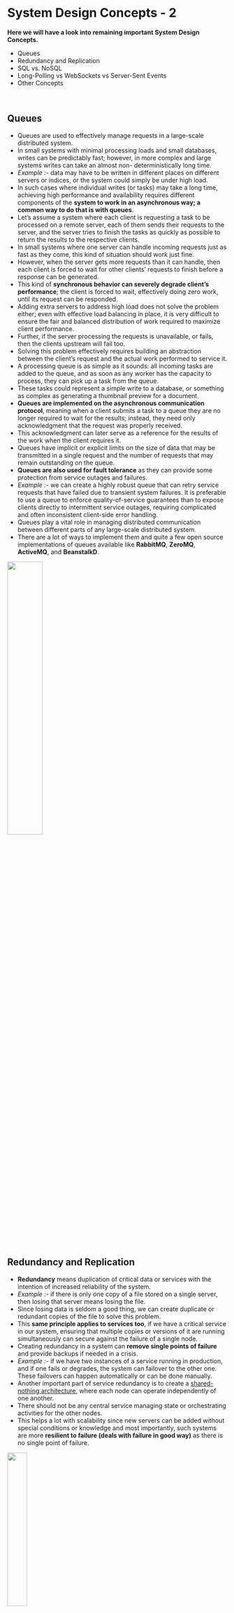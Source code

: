 # System Design Concepts - 2

**Here we will have a look into remaining important System Design Concepts.**

- Queues
- Redundancy and Replication
- SQL vs. NoSQL
- Long-Polling vs WebSockets vs Server-Sent Events
- Other Concepts

<br>

## Queues

- Queues are used to effectively manage requests in a large-scale distributed system.
- In small systems with minimal processing loads and small databases, writes can be predictably fast; however, in more complex and large systems writes can take an almost non- deterministically long time.
- *Example :-* data may have to be written in different places on different servers or indices, or the system could simply be under high load.
- In such cases where individual writes (or tasks) may take a long time, achieving high performance and availability requires different components of the **system to work in an asynchronous way; a common way to do that is with queues**.
- Let’s assume a system where each client is requesting a task to be processed on a remote server, each of them sends their requests to the server, and the server tries to finish the tasks as quickly as possible to return the results to the respective clients.
- In small systems where one server can handle incoming requests just as fast as they come, this kind of situation should work just fine.
- However, when the server gets more requests than it can handle, then each client is forced to wait for other clients’ requests to finish before a response can be generated.
- This kind of **synchronous behavior can severely degrade client’s performance**; the client is forced to wait, effectively doing zero work, until its request can be responded.
- Adding extra servers to address high load does not solve the problem either; even with effective load balancing in place, it is very difficult to ensure the fair and balanced distribution of work required to maximize client performance.
- Further, if the server processing the requests is unavailable, or fails, then the clients upstream will fail too.
- Solving this problem effectively requires building an abstraction between the client’s request and the actual work performed to service it.
- A processing queue is as simple as it sounds: all incoming tasks are added to the queue, and as soon as any worker has the capacity to process, they can pick up a task from the queue.
- These tasks could represent a simple write to a database, or something as complex as generating a thumbnail preview for a document.
- **Queues are implemented on the asynchronous communication protocol**, meaning when a client submits a task to a queue they are no longer required to wait for the results; instead, they need only acknowledgment that the request was properly received.
- This acknowledgment can later serve as a reference for the results of the work when the client requires it.
- Queues have implicit or explicit limits on the size of data that may be transmitted in a single request and the number of requests that may remain outstanding on the queue.
- **Queues are also used for fault tolerance** as they can provide some protection from service outages and failures.
- *Example :-* we can create a highly robust queue that can retry service requests that have failed due to transient system failures. It is preferable to use a queue to enforce quality-of-service guarantees than to expose clients directly to intermittent service outages, requiring complicated and often inconsistent client-side error handling.
- Queues play a vital role in managing distributed communication between different parts of any large-scale distributed system.
- There are a lot of ways to implement them and quite a few open source implementations of queues available like **RabbitMQ**, **ZeroMQ**, **ActiveMQ**, and **BeanstalkD**.

<img src="assets/queues.png" style="width:40%;" />

<br>

## Redundancy and Replication

- **Redundancy** means duplication of critical data or services with the intention of increased reliability of the system. 
- *Example :-* if there is only one copy of a file stored on a single server, then losing that server means losing the file.
- Since losing data is seldom a good thing, we can create duplicate or redundant copies of the file to solve this problem.
- This **same principle applies to services too**, if we have a critical service in our system, ensuring that multiple copies or versions of it are running simultaneously can secure against the failure of a single node.
- Creating redundancy in a system can **remove single points of failure** and provide backups if needed in a crisis.
- *Example :-* if we have two instances of a service running in production, and if one fails or degrades, the system can failover to the other one. These failovers can happen automatically or can be done manually.
- Another important part of service redundancy is to create a [shared- nothing architecture](), where each node can operate independently of one another.
- There should not be any central service managing state or orchestrating activities for the other nodes.
- This helps a lot with scalability since new servers can be added without special conditions or knowledge and most importantly, such systems are more **resilient to failure (deals with failure in good way)** as there is no single point of failure.

<img src="assets/redundancy_replication.png" style="width:30%;" />

<br>

## SQL vs. NoSQL

- In the world of databases, there are two main types of solutions: SQL (relational databases) and NoSQL (non-relational databases).
- Both of them differ in the way they were built, the kind of information they store, and how they store it.
- Relational databases are structured and have **predefined schemas**, like phone books that store phone numbers and addresses.
- Non-relational databases are **unstructured, distributed and have a dynamic schema**, like file folders that hold everything from a person’s address and phone number to their Facebook ‘likes’ and online shopping preferences.

###### SQL Databases

- Relational databases store data in rows and columns.
- Each row contains all the information about one entity, and columns are all the separate data points.
- Some of the most popular relational databases are **MySQL**, **Oracle**, MS SQL Server, **SQLite**, **Postgres**, MariaDB, etc.

###### NoSQL Databases

- [Key-Value Stores:]()
  - Data is stored in an **array of key-value pairs**.
  - The ***key*** is an attribute name, which is linked to a ***value***.
  - Well-known key value stores include **Redis**, Voldemort and **Dynamo**.
- [Document Databases:]()
  - In these databases data is stored in **documents**, instead of rows and columns in a table.
  - These documents are grouped together in collections where each document can have an entirely different structure.
  - Document databases include the **CouchDB** and **MongoDB**.
- [Wide-Column Databases:]()
  - Instead of ***tables*** in columnar databases we have column families, which are containers for rows.
  - Unlike relational databases, no need to know all the columns up front & each row doesn’t need to have the same no. of columns.
  - Columnar databases are **best suited for analyzing large datasets** - big names include **Cassandra** and **HBase**.
- [Graph Databases:]()
  - Used to store data whose relations are best represented in a graph.
  - Data is saved in graph structures with nodes (entities), properties (information about the entities) and lines (connections between the entities).
  - Examples of graph database include **Neo4J** and **InfiniteGraph**.

<br>

> ##### High level differences between SQL and NoSQL

- [Storage:]()
  - SQL stores data in tables, where each row represents an entity, and each column represents a data point about that entity; for example, if we are storing a car entity in a table, different columns could be Color, Make, Model, and so on.
  - NoSQL databases have different data storage models. The main ones are key-value, document, graph and columnar.
- [Schema:]() 
  - In SQL, each record conforms to a fixed schema, meaning the columns must be decided and chosen before data entry and each row must have data for each column. The schema can be altered later, but it involves modifying the whole database and going offline.
  - Whereas in NoSQL, schemas are dynamic. Columns can be added on the fly, and each row (or equivalent) doesn’t have to contain data for each column.
- [Querying:]() 
  - SQL databases uses SQL (structured query language) for defining and manipulating the data, which is very powerful.
  - In NoSQL database, queries are focused on a collection of documents. Sometimes it is also called UnQL (Unstructured Query Language). Different databases have different syntax for using UnQL.
- [Scalability:]()
  - In most common situations, SQL databases are **vertically scalable**, i.e., by increasing the horsepower (higher Memory, CPU, etc.) of the hardware, which can get very expensive. It is possible to scale a relational database across multiple servers, but this is a challenging and time-consuming process.
  - On the other hand, NoSQL databases are **horizontally scalable**, meaning we can add more servers easily in our NoSQL database infrastructure to handle large traffic. Any cheap commodity hardware or cloud instances can host NoSQL databases, thus making it a lot more cost-effective than vertical scaling. A lot of NoSQL technologies also distribute data across servers automatically.
- [Reliability or ACID Compliancy (Atomicity, Consistency, Isolation, Durability):]()
  - The vast majority of relational databases are ACID compliant. So, when it comes to data reliability and safe guarantee of performing transactions, SQL databases are still the better bet.
  - Most of the NoSQL solutions sacrifice ACID compliance for performance and scalability.

<br>

> ##### SQL VS. NoSQL - Which one to use ?

- When it comes to database technology, there’s **no one-size-fits-all solution**.
- That’s why many businesses rely on both relational and non- relational databases for different needs.
- Even as NoSQL databases are gaining popularity for their speed and scalability, there are still situations where a highly structured SQL database may perform better; choosing the right technology hinges on the use case.

###### Reasons to use SQL Database

1. We need to ensure **ACID compliance** as it reduces anomalies and protects the integrity of your database by prescribing exactly how transactions interact with the database. Generally, NoSQL databases sacrifice ACID compliance for scalability and processing speed, but **for many e-commerce and financial applications, an ACID-compliant database remains the preferred option**.

2. The data is structured and unchanging and if our business is not experiencing massive growth that would require more servers and if we are only working with data that’s consistent, then there may be no reason to use a system designed to support a variety of data types and high traffic volume.

###### Reasons to use NoSQL database
When all the other components of our application are fast and seamless, NoSQL databases prevent data from being the bottleneck.

Big data is contributing to a large success for NoSQL databases, mainly because it handles data differently than the traditional relational databases. A few popular examples of NoSQL databases are MongoDB, CouchDB, Cassandra, and HBase.

1. **Storing large volumes of data** that often have little to no structure. It sets no limits on the types of data we can store together and allows us to add different new types as the need changes. With document-based databases, you can store data in one place without having to define what “types” of data those are in advance.
2. **Making the most of cloud computing and storage**. Cloud-based storage is an excellent cost-saving solution but requires data to be easily spread across multiple servers to scale up. Using commodity (affordable, smaller) hardware on-site or in the cloud saves you the hassle of additional software, and NoSQL databases like Cassandra are designed to be scaled across multiple data centers out of the box without a lot of headaches.
3. **Rapid development**. NoSQL is extremely useful for rapid development as it doesn’t need to be prepped ahead of time. If you’re working on quick iterations of your system which require making frequent updates to the data structure without a lot of downtime between versions, a relational database will slow you down.

<br>

> ##### ACID vs. BASE

- **ACID:** Atomic, Consistency, Isolation, Durability
  - Database systems designed with traditional ACID guarantees in mind such as RDBMS choose consistency over availability.
- **BASE:** Basically Available Soft State Eventual Consistency 
  - Database systems designed around the BASE philosophy, common in the NoSQL movement, choose availability over consistency.
  - When we start using NoSQL databases we need to understand which part of ACID properties we are willing to sacrifice.

<br>

## HTTP vs Long-Polling vs WebSockets vs Server-Sent Events 

All theese are **popular communication protocols** between a client like a web browser & a web server.

###### 1. HTTP (Hyper Text Transfer Protocol)

- Following are a sequence of events for regular HTTP request:
  1. Client opens a connection and requests data from the server.
  2. The server calculates the response.
  3. The server sends the response back to the client on the opened request.

<img src="assets/http_protocol.png" style="width:45%;" />

###### 2. Ajax Poling

- Polling is a standard technique used by the vast majority of AJAX applications.
- The basic idea is that the client repeatedly polls (or requests) a server for data. The client makes a request and waits for the server to respond with data. If no data is available, an empty response is returned.
  1. Client opens a connection and requests data from the server using regular HTTP.
  2. The requested webpage sends requests to the server at regular intervals (e.g., 0.5 seconds).
  3. The server calculates the response and sends it back, just like regular HTTP traffic.
  4. Client repeats the above three steps periodically to get updates from the server.

- Problem with Polling is that the client has to keep asking the server for any new data. As a result, a lot of responses are empty creating HTTP overhead.

<img src="assets/ajax_polling.png" style="width:45%;" />

###### 3. HTTP Long-Polling

- A variation of the traditional polling technique that allows the server to push information to a client, whenever the data is available.
- With Long-Polling, the client requests information from the server exactly as in normal polling, but with the expectation that the server may not respond immediately. That’s why this technique is sometimes referred to as a **Hanging GET**.
- If the server does not have any data available for the client, instead of sending an empty response, the server holds the request and waits until some data becomes available.
- Once the data becomes available, a full response is sent to the client. The client then immediately re-request information from the server so that the server will almost always have an available waiting request that it can use to deliver data in response to an event.
- The basic life cycle of an application using HTTP Long-Polling is as follows:
  1. The client makes an initial request using regular HTTP and then waits for a response.
  2. The server delays its response until an update is available, or until a timeout has occurred.
  3. When an update is available, the server sends a full response to the client.
  4. The client typically sends a new long-poll request, either immediately upon receiving a response or after a pause to allow an acceptable latency period.
  5. Each Long-Poll request has a timeout. The client has to reconnect periodically after the connection is closed, due to timeouts.

<img src="assets/http_long_polling.png" style="width:45%;" />

###### 4. WebSockets

- WebSocket provides Full duplex communication channels over a single TCP connection.
- It provides a persistent connection between a client and a server that both parties can use to start sending data at any time.
- The client establishes a WebSocket connection through a process known as the **WebSocket handshake** and if the process succeeds, then the server and client can exchange data in both directions at any time.
- The WebSocket protocol enables communication between a client and a server with lower overheads, facilitating real-time data transfer from and to the server.
- This is made possible by providing a standardized way for the server to send content to the browser without being asked by the client, and allowing for messages to be passed back and forth while keeping the connection open.
- In this way, a two-way (bi-directional) ongoing conversation can take place between a client and a server.

<img src="assets/websockets.png" style="width:40%;" />

###### 5. Sever-Sent Events (SSEs)

- Under SSEs the client establishes a persistent and long-term connection with the server.
- The server uses this connection to send data to a client.
- But if the client wants to send data to the server, it would require the use of another technology/protocol to do so.
  1. Client requests data from a server using regular HTTP.
  2. The requested webpage opens a connection to the server.
  3. The server sends the data to the client whenever there’s new information available.
- SSEs are best when we need real-time traffic from the server to the client or if the server is generating data in a loop and will be sending multiple events to the client.

<img src="assets/server-sent-events.png" style="width:45%;" />

<br>

<br>

## Other Concepts

##### Optimistic  vs.  Pessimistic Locking

- **Optimistic Locking**:
  - While doing a database transaction we do not acquire any locks.
  - But when we are ready to commit our transaction at that point we check to see if no other transaction updated the record which we are working on.
- **Pessimistic Locking:**
  - While doing a database transaction we acquire all the locks beforehand and then we commit the transaction.
- Both of them have their pros and cons and we need to know which of these locking to which scenarios.

##### Strong  vs.  Eventual Consistency

- **Strong Consistency:**
  - Reads will always see the latest writes.
  - Used in Relational Databases.
- **Eventual Consistency:**
  - Reads will see some writes initially and eventually it will see all the writes.
  - In NoSQL Databases we need to decide whether we want strong or eventual consistency.
- The benefit the eventual consistency has is it provides higher availability.

##### Data-centres / Racks / Hosts

- Need to be aware how data-centres are architecture and how they are arranged today.
- Data-centres have Racks and Racks have hosts.
- Need to have an understanding of the latencies b/w talking cross hosts or cross racks or even cross data-centres.
- What the worst can happen if a host goes down or even the complete racks goes down or even worst if the entire data-centres goes down.

##### CPU / Memory / Hard-Drive / Network Bandwidth

- All of these are limited resources so when we design our system we need to consider:
  - How do we work around these limitations?
  - How do we improve the throughput latencies?
  - How do we scale the system around these limitations?

##### Random  vs.  Sequential Read/Write on Disk

- We know that read and write are slow on the disk.
- But the sequential read and writes are amazing for the disks.
- Need to design the system around sequential reads and writes.
- Need to try avoiding random reads and writes which are order of magnitude slower than sequential reads and writes for the disk.

##### HTTP  vs.  HTTP2  vs.  Web-Sockets

- **HTTP:**
  - Request-Reply kind of architecture b/w client and server.
  - Pretty much entire web runs on HTTP.
- **HTTP2:**
  - It does some of the deficiencies of HTTP like it can do multiple requests over a single connection
- **Web-Sockets:**
  - It is fully Bi-directional communication b/w client and server.
- Need to know the differences b/w them and their inner workings. 

##### TCP/IP Model

- There are 4 layers in this model and we need to know about what are they and how they work.

##### IPv4  vs.  IPv6

- IPv4 has 32 bit-addresses and IPv6 has 128-bit addresses.
- We are running out of IPv4 addresses and so the world is migrating towards IPv6.
- Need to have understanding of their details and also about how the routing works.

##### TCP  vs.  UDP

- **TCP:**
  - It is connection oriented reliable connection but bit slow transfer of packets as acknowledgement is needed.
  - Used in system when transferring of packets, we can’t afford to loose packets like transfer of sensitive documents etc.
- **UDP:**
  - Unreliable connection but faster transfer of packets as no acknowledgement needed.
  - Used in situation  when we can afford to loose some packets but we want them faster like video streaming systems etc.

##### DNS Lookup

- It does the translation of domain address into IP address.
- Need to know its working, hierarchy and caching around them.

##### HTTPs & TLS

- **TLS (Transport Layer Security):**
  - Used to secure communication b/w client and server both in terms of Privacy and Data-integrity.
  - When used with HTTP it pretty much becomes HTTPs.

##### Public Key Infrastructure & Certificate Authority

- **Public Key Infrastructure** is used to manage our public key and the digital certificates. 
- **Certificate Authority** is a trusted entity which tells us if the public key is from the correct party. 
- Example:- If we type [www.kodefork.com](http://www.kodefork.com/) and if it is going over HTTPs, the we will get a public key back and certificate authority tells that it is definitely coming from KodeFork and not from a third party who has hacked b/w us and KodeFork. 

##### Symmetric  vs.  Asymmetric Encryption

- **Asymmetric Encryption:**
  - It is computationally more expensive so it should be used to send small amount of data preferably a symmetric key.
  - Example: Public-Private Key Encryption 
- **Symmetric Encryption:**
  - Example: AES

##### Load Balancers L4  vs.  L7

- Load balancers sit in the front of a service and delegate the client requests to one of the nodes behind the service.
- This delegation can be based on Round-Robin basis or the load average on the nodes behind that service.
- Load balancers can operate at L4 or L7 in OSI Model.
- **At L4:** Load Balancers considers both client and destination IP addresses and Port numbers to do the routing. 
- **At L7:** Which is an HTTP Level it uses HTTP URI to do the routing. 
- Most of the load balancers operate at L7.

##### CDNs  &  EDGE

- **CDN (Content Delivery Network):** 
  - Let’s suppose we are watching Netflix from California so what Netflix does is it puts movies and series in a content delivery network close to us.
  - So when we are streaming the movies it can be streamed right there from the CDN close to us instead of all the way from the data-centre.
  - This helps in both the performance and latency for the end-user.
- **Edge:**
  - A ver similar concept where we do processing close to the end user.
  - Another advantage Edge provides is it has a dedicated network from the edge to all the way to the data-centre.
  - So our request can be routed through this dedicated network instead of going over the general internet.

##### Bloom Filters  &  Count-Min Sketch

- **Bloom Filters:**
  - Space-efficient probabilistic data structure for membership check.
  - It can have a false positive but will never have false negatives.
  - It is used to decide if an element is a member of a set or not.
  - **यदि present नहीं है तब बोल सकता है की present है, but present है तब कभी नहीं बोलेगा की present नहीं है**.
  - Example:- Google username availability prediction by gmail.
  - So if our design can tolerate false positive we can use bloom filters.
- **Count-Min Sketch:**
  - A similar data structure, but it is used to count the frequency of events.
  - Suppose we have millions of events and we want to keep track of top k events.
  - Then we can consider using count-min sketch instead of keeping the count of all the events.
  - So, for a fraction of space it will give an answer which will be close enough to the actual answer with some error rate.

##### Paxos: Consensus over Distributed Hosts

- Paxos is used to derive consensus over distributed hosts.
- Before Paxos came finding consensus was a very hard problem.
- Example:- Leader election among a distributed host
- May not need to know the internal workings but good to know some of the use-cases which Paxos solves.

##### Design Patterns  &  Object-Oriented Design

- **Design-Patterns:**
  - Need to know things like factory methods, Singleton patterns and others.
- **Object-Oriented** **Design:**
  - Classes, Objects, Methods
  - Inheritance
  - Polymorphism
  - Abstraction

##### Virtual Machines  &  Containers

- **Virtual Machines:**
  - A way of giving us an operating system on top of shared resource such that we feel like we are exclusive owner of the hardware.
  - But in reality that hardware is shared b/w different isolated operating systems.
- **Containers:**
  - A way of running our application and its dependencies in an isolated environment.
  - Containers have become extremely important and they run a lot in production environment these days.

##### Publisher-Subscriber  OR  Queue Bases

- Some publisher publishes a message to the queue and a subscriber receives that message from the queue.
- This pattern has become extremely important in system design these days.
- We should definitely use them whenever we have the opportunity.
- One thing to remember is that a customer facing request should not be directly exposed to a Publisher-Subscriber system.

##### Map-Reduce

- It is used to do distributed and parallel processing of big data.
- **Map** is filtering and sorting the data and **Reduce** is summarizing the data. 
- It’s very important in big data application systems.

##### Multi-threading, Concurrency, Locks, Synchronization, CAS (Compare and Swap)

- Very important concepts while dealing with multi-threaded applications or systems.
- Some programming language like Java comes with these things built-in but in some languages like C we have to depend on the platform specific implementations.

<br>

<br>

---

<a href="1_system_design_concepts_1" class="prev-button"><--- Previous: System Design Concepts -1</a> 

<a href="3_system_design_step_by_step" class="next-button">Next: System Design Step by Step Guide ---></a>

